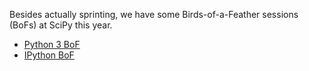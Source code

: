 Besides actually sprinting, we have some Birds-of-a-Feather sessions (BoFs) at SciPy this year.

- [Python 3 BoF](wiki/Sprints:-SciPy2014-Python3BoF)
- [IPython BoF](wiki/Sprints:-SciPy2014-IPythonBoF)